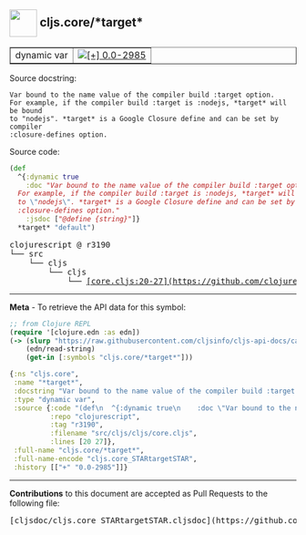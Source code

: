 ## <img width="48px" valign="middle" src="http://i.imgur.com/Hi20huC.png"> cljs.core/\*target\*

 <table border="1">
<tr>

<td>dynamic var</td>
<td><a href="https://github.com/cljsinfo/cljs-api-docs/tree/0.0-2985"><img valign="middle" alt="[+] 0.0-2985" src="https://img.shields.io/badge/+-0.0--2985-lightgrey.svg"></a> </td>
</tr>
</table>





Source docstring:

```
Var bound to the name value of the compiler build :target option.
For example, if the compiler build :target is :nodejs, *target* will be bound
to "nodejs". *target* is a Google Closure define and can be set by compiler
:closure-defines option.
```

Source code:

```clj
(def
  ^{:dynamic true
    :doc "Var bound to the name value of the compiler build :target option.
  For example, if the compiler build :target is :nodejs, *target* will be bound
  to \"nodejs\". *target* is a Google Closure define and can be set by compiler
  :closure-defines option."
    :jsdoc ["@define {string}"]}
  *target* "default")
```

 <pre>
clojurescript @ r3190
└── src
    └── cljs
        └── cljs
            └── <ins>[core.cljs:20-27](https://github.com/clojure/clojurescript/blob/r3190/src/cljs/cljs/core.cljs#L20-L27)</ins>
</pre>


---

__Meta__ - To retrieve the API data for this symbol:

```clj
;; from Clojure REPL
(require '[clojure.edn :as edn])
(-> (slurp "https://raw.githubusercontent.com/cljsinfo/cljs-api-docs/catalog/cljs-api.edn")
    (edn/read-string)
    (get-in [:symbols "cljs.core/*target*"]))
```

```clj
{:ns "cljs.core",
 :name "*target*",
 :docstring "Var bound to the name value of the compiler build :target option.\nFor example, if the compiler build :target is :nodejs, *target* will be bound\nto \"nodejs\". *target* is a Google Closure define and can be set by compiler\n:closure-defines option.",
 :type "dynamic var",
 :source {:code "(def\n  ^{:dynamic true\n    :doc \"Var bound to the name value of the compiler build :target option.\n  For example, if the compiler build :target is :nodejs, *target* will be bound\n  to \\\"nodejs\\\". *target* is a Google Closure define and can be set by compiler\n  :closure-defines option.\"\n    :jsdoc [\"@define {string}\"]}\n  *target* \"default\")",
          :repo "clojurescript",
          :tag "r3190",
          :filename "src/cljs/cljs/core.cljs",
          :lines [20 27]},
 :full-name "cljs.core/*target*",
 :full-name-encode "cljs.core_STARtargetSTAR",
 :history [["+" "0.0-2985"]]}

```

---

__Contributions__ to this document are accepted as Pull Requests to the following file:

 <pre>
[cljsdoc/cljs.core_STARtargetSTAR.cljsdoc](https://github.com/cljsinfo/cljs-api-docs/blob/master/cljsdoc/cljs.core_STARtargetSTAR.cljsdoc)
</pre>

